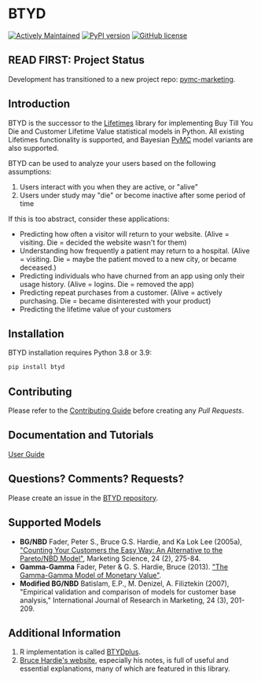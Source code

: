 # BTYD

[![Actively Maintained](https://img.shields.io/badge/Development%20Status-Transitioned%20-yellowgreen.svg)](https://gist.github.com/cheerfulstoic/d107229326a01ff0f333a1d3476e068d)
[![PyPI version](https://badge.fury.io/py/btyd.svg)](https://badge.fury.io/py/btyd)
[![GitHub license](https://img.shields.io/github/license/ColtAllen/btyd)](https://github.com/ColtAllen/btyd/blob/master/LICENSE.txt)


## READ FIRST: Project Status

Development has transitioned to a new project repo: [pymc-marketing](https://github.com/ColtAllen/pymc-marketing).

## Introduction

BTYD is the successor to the [Lifetimes](https://github.com/CamDavidsonPilon/lifetimes) library for implementing Buy Till You Die and Customer Lifetime Value statistical models in Python. All existing Lifetimes functionality is supported, and Bayesian [PyMC](https://github.com/pymc-devs) model variants are also supported.

BTYD can be used to analyze your users based on the following assumptions:

1. Users interact with you when they are active, or "alive"
2. Users under study may "die" or become inactive after some period of time

If this is too abstract, consider these applications:

 - Predicting how often a visitor will return to your website. (Alive = visiting. Die = decided the website wasn't for them)
 - Understanding how frequently a patient may return to a hospital. (Alive = visiting. Die = maybe the patient moved to a new city, or became deceased.)
 - Predicting individuals who have churned from an app using only their usage history. (Alive = logins. Die = removed the app)
 - Predicting repeat purchases from a customer. (Alive = actively purchasing. Die = became disinterested with your product)
 - Predicting the lifetime value of your customers


## Installation
BTYD installation requires Python 3.8 or 3.9:
```bash
pip install btyd
```

## Contributing

Please refer to the [Contributing Guide](https://github.com/ColtAllen/btyd/blob/master/CONTRIBUTING.md) before creating any *Pull Requests*.

## Documentation and Tutorials
[User Guide](https://btyd.readthedocs.io/en/latest/User%20Guide.html)


## Questions? Comments? Requests?

Please create an issue in the [BTYD repository](https://github.com/ColtAllen/btyd/issues).

## Supported Models

- **BG/NBD** Fader, Peter S., Bruce G.S. Hardie, and Ka Lok Lee (2005a),
       ["Counting Your Customers the Easy Way: An Alternative to the
       Pareto/NBD Model"](http://brucehardie.com/papers/018/fader_et_al_mksc_05.pdf), Marketing Science, 24 (2), 275-84.
- **Gamma-Gamma** Fader, Peter & G. S. Hardie, Bruce (2013). ["The Gamma-Gamma Model of Monetary Value"](http://www.brucehardie.com/notes/025/gamma_gamma.pdf).
- **Modified BG/NBD** Batislam, E.P., M. Denizel, A. Filiztekin (2007),
       "Empirical validation and comparison of models for customer base
       analysis,"
       International Journal of Research in Marketing, 24 (3), 201-209.

## Additional Information

1. R implementation is called [BTYDplus](https://github.com/mplatzer/BTYDplus).
1. [Bruce Hardie's website](http://brucehardie.com/), especially his notes, is full of useful and essential explanations, many of which are featured in this library.
